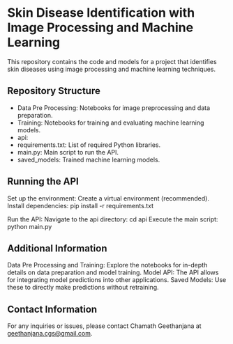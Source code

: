 # Skin Disease Identification with Image Processing and Machine Learning

This repository contains the code and models for a project that identifies skin diseases using image processing and machine learning techniques.

## Repository Structure

- Data Pre Processing: Notebooks for image preprocessing and data preparation.
- Training: Notebooks for training and evaluating machine learning models.
- api:
- requirements.txt: List of required Python libraries.
- main.py: Main script to run the API.
- saved_models: Trained machine learning models.

## Running the API

Set up the environment:
Create a virtual environment (recommended).
Install dependencies: pip install -r requirements.txt

Run the API:
Navigate to the api directory: cd api
Execute the main script: python main.py

## Additional Information

Data Pre Processing and Training: Explore the notebooks for in-depth details on data preparation and model training.
Model API: The API allows for integrating model predictions into other applications.
Saved Models: Use these to directly make predictions without retraining.

## Contact Information

For any inquiries or issues, please contact Chamath Geethanjana at geethanjana.cgs@gmail.com.
